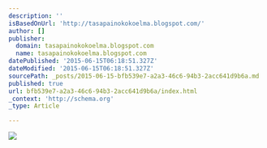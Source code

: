 ```yaml
---
description: ''
isBasedOnUrl: 'http://tasapainokokoelma.blogspot.com/'
author: []
publisher:
  domain: tasapainokokoelma.blogspot.com
  name: tasapainokokoelma.blogspot.com
datePublished: '2015-06-15T06:18:51.327Z'
dateModified: '2015-06-15T06:18:51.327Z'
sourcePath: _posts/2015-06-15-bfb539e7-a2a3-46c6-94b3-2acc641d9b6a.md
published: true
url: bfb539e7-a2a3-46c6-94b3-2acc641d9b6a/index.html
_context: 'http://schema.org'
_type: Article

---
```

![](http://3.bp.blogspot.com/-oFeYuTC62ys/U2N2siU3Q1I/AAAAAAAAAqI/j2A3A5tHapE/s1600/IMG_2187.JPG)